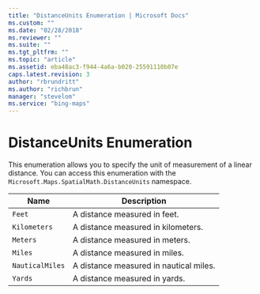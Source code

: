```yaml
---
title: "DistanceUnits Enumeration | Microsoft Docs"
ms.custom: ""
ms.date: "02/28/2018"
ms.reviewer: ""
ms.suite: ""
ms.tgt_pltfrm: ""
ms.topic: "article"
ms.assetid: eba48ac3-f944-4a6a-b020-25591110b07e
caps.latest.revision: 3
author: "rbrundritt"
ms.author: "richbrun"
manager: "stevelom"
ms.service: "bing-maps"
---
```


# DistanceUnits Enumeration

This enumeration allows you to specify the unit of measurement of a linear distance. You can access this enumeration with the `Microsoft.Maps.SpatialMath.DistanceUnits` namespace.

Name              | Description
----------------- | -------------------------------
`Feet`            | A distance measured in feet.
`Kilometers`      | A distance measured in kilometers.
`Meters`          | A distance measured in meters.
`Miles`           | A distance measured in miles.
`NauticalMiles`   | A distance measured in nautical miles.
`Yards`           | A distance measured in yards.
